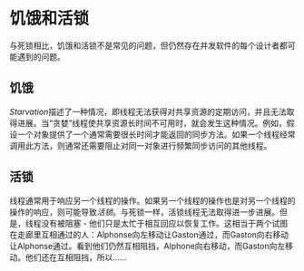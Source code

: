 # 饥饿和活锁

与死锁相比，饥饿和活锁不是常见的问题，但仍然存在并发软件的每个设计者都可能遇到的问题。

## 饥饿

*Starvation*描述了一种情况，即线程无法获得对共享资源的定期访问，并且无法取得进展。当“贪婪”线程使共享资源长时间不可用时，就会发生这种情况。例如，假设一个对象提供了一个通常需要很长时间才能返回的同步方法。如果一个线程经常调用此方法，则通常还需要阻止对同一对象进行频繁同步访问的其他线程。

## 活锁

线程通常用于响应另一个线程的操作。如果另一个线程的操作也是对另一个线程的操作的响应，则可能导致*活锁*。与死锁一样，活锁线程无法取得进一步进展。但是，线程没有被阻塞 - 他们只是太忙于相互回应以恢复工作。这相当于两个试图在走廊里互相通过的人：Alphonse向左移动让Gaston通过，而Gaston向右移动让Alphonse通过。看到他们仍然互相阻挡，Alphone向右移动，而Gaston向左移动。他们还在互相阻挡，所以......